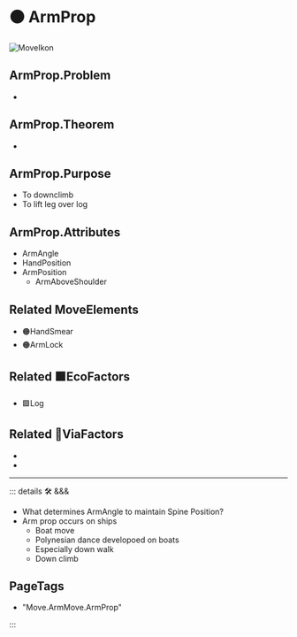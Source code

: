 # 🟠 <move>ArmProp</move>

![MoveIkon](/Move/Move_Ikon.png)

## ArmProp.Problem

-

## ArmProp.Theorem

-

## ArmProp.Purpose

- To downclimb
- To lift leg over log

## ArmProp.Attributes

- ArmAngle
- HandPosition
- ArmPosition
    - <via>ArmAboveShoulder</via>

## Related <move>MoveElements</move>

- 🟠<move>HandSmear</move>
- 🟠<move>ArmLock</move>

## Related 🟩<eko>EcoFactors</eko>

- 🟩<eko>Log</eko>

## Related 🔻<via>ViaFactors</via>

-

-  

---

<!-- =================================================== -->
<!-- =================================================== -->
<!-- =================================================== -->
<!-- =================================================== -->
<!-- =================================================== -->
::: details 🛠 <dev>&&&</dev>

- What determines ArmAngle to maintain Spine Position?
- Arm prop occurs on ships
    - Boat move
    - Polynesian dance developoed on boats
    - Especially down walk
    - Down climb

<h2>PageTags</h2>

- "Move.ArmMove.ArmProp"

:::
